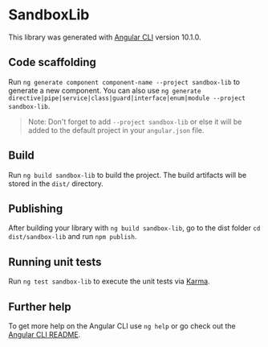 # SandboxLib

This library was generated with [Angular CLI](https://github.com/angular/angular-cli) version 10.1.0.

## Code scaffolding

Run `ng generate component component-name --project sandbox-lib` to generate a new component. You can also use `ng generate directive|pipe|service|class|guard|interface|enum|module --project sandbox-lib`.
> Note: Don't forget to add `--project sandbox-lib` or else it will be added to the default project in your `angular.json` file. 

## Build

Run `ng build sandbox-lib` to build the project. The build artifacts will be stored in the `dist/` directory.

## Publishing

After building your library with `ng build sandbox-lib`, go to the dist folder `cd dist/sandbox-lib` and run `npm publish`.

## Running unit tests

Run `ng test sandbox-lib` to execute the unit tests via [Karma](https://karma-runner.github.io).

## Further help

To get more help on the Angular CLI use `ng help` or go check out the [Angular CLI README](https://github.com/angular/angular-cli/blob/master/README.md).
